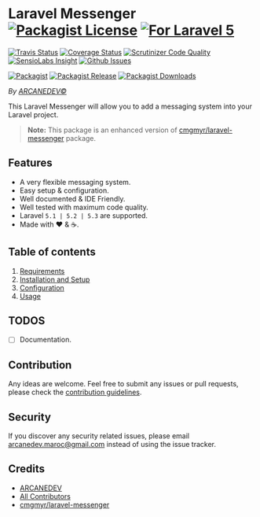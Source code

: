 # Laravel Messenger [![Packagist License][badge_license]](LICENSE.md) [![For Laravel 5][badge_laravel]][link-github-repo]

[![Travis Status][badge_build]][link-travis]
[![Coverage Status][badge_coverage]][link-scrutinizer]
[![Scrutinizer Code Quality][badge_quality]][link-scrutinizer]
[![SensioLabs Insight][badge_insight]][link-insight]
[![Github Issues][badge_issues]][link-github-issues]

[![Packagist][badge_package]][link-packagist]
[![Packagist Release][badge_release]][link-packagist]
[![Packagist Downloads][badge_downloads]][link-packagist]

*By [ARCANEDEV&copy;](http://www.arcanedev.net/)*

This Laravel Messenger will allow you to add a messaging system into your Laravel project.

 > **Note:** This package is an enhanced version of [cmgmyr/laravel-messenger](https://github.com/cmgmyr/laravel-messenger) package.

## Features

  * A very flexible messaging system.
  * Easy setup &amp; configuration.
  * Well documented &amp; IDE Friendly.
  * Well tested with maximum code quality.
  * Laravel `5.1 | 5.2 | 5.3` are supported.
  * Made with :heart: &amp; :coffee:.
  
## Table of contents

  1. [Requirements](_docs/1.Requirements.md)
  2. [Installation and Setup](_docs/2.Installation-and-Setup.md)
  3. [Configuration](_docs/3.Configuration.md)
  4. [Usage](_docs/4.Usage.md)

## TODOS

  - [ ] Documentation.

## Contribution

Any ideas are welcome. Feel free to submit any issues or pull requests, please check the [contribution guidelines](CONTRIBUTING.md).

## Security

If you discover any security related issues, please email arcanedev.maroc@gmail.com instead of using the issue tracker.

## Credits

  - [ARCANEDEV][link-author]
  - [All Contributors][link-contributors]
  - [cmgmyr/laravel-messenger](https://github.com/cmgmyr/laravel-messenger)

[badge_laravel]:      https://img.shields.io/badge/For-Laravel%205.1|5.2|5.3-orange.svg?style=flat-square
[badge_license]:      https://img.shields.io/packagist/l/arcanedev/laravel-messenger.svg?style=flat-square
[badge_build]:        https://img.shields.io/travis/ARCANEDEV/LaravelMessenger.svg?style=flat-square
[badge_coverage]:     https://img.shields.io/scrutinizer/coverage/g/ARCANEDEV/LaravelMessenger.svg?style=flat-square
[badge_quality]:      https://img.shields.io/scrutinizer/g/ARCANEDEV/LaravelMessenger.svg?style=flat-square
[badge_insight]:      https://img.shields.io/sensiolabs/i/0fe62754-1219-409a-9d05-b6ae7e3e342f.svg?style=flat-square
[badge_issues]:       https://img.shields.io/github/issues/ARCANEDEV/LaravelMessenger.svg?style=flat-square
[badge_package]:      https://img.shields.io/badge/package-arcanedev/laravel--messenger-blue.svg?style=flat-square
[badge_release]:      https://img.shields.io/packagist/v/arcanedev/laravel-messenger.svg?style=flat-square
[badge_downloads]:    https://img.shields.io/packagist/dt/arcanedev/laravel-messenger.svg?style=flat-square

[link-author]:        https://github.com/arcanedev-maroc
[link-github-repo]:   https://github.com/ARCANEDEV/LaravelMessenger
[link-github-issues]: https://github.com/ARCANEDEV/LaravelMessenger/issues
[link-contributors]:  https://github.com/ARCANEDEV/LaravelMessenger/graphs/contributors
[link-packagist]:     https://packagist.org/packages/arcanedev/laravel-messenger
[link-travis]:        https://travis-ci.org/ARCANEDEV/LaravelMessenger
[link-scrutinizer]:   https://scrutinizer-ci.com/g/ARCANEDEV/LaravelMessenger/?branch=master
[link-insight]:       https://insight.sensiolabs.com/projects/0fe62754-1219-409a-9d05-b6ae7e3e342f
